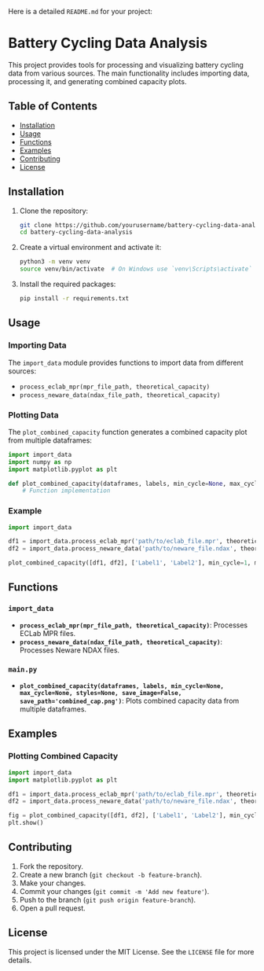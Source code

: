 Here is a detailed `README.md` for your project:

# Battery Cycling Data Analysis

This project provides tools for processing and visualizing battery cycling data from various sources. The main functionality includes importing data, processing it, and generating combined capacity plots.

## Table of Contents

- [Installation](#installation)
- [Usage](#usage)
- [Functions](#functions)
- [Examples](#examples)
- [Contributing](#contributing)
- [License](#license)

## Installation

1. Clone the repository:
    ```sh
    git clone https://github.com/yourusername/battery-cycling-data-analysis.git
    cd battery-cycling-data-analysis
    ```

2. Create a virtual environment and activate it:
    ```sh
    python3 -m venv venv
    source venv/bin/activate  # On Windows use `venv\Scripts\activate`
    ```

3. Install the required packages:
    ```sh
    pip install -r requirements.txt
    ```

## Usage

### Importing Data

The `import_data` module provides functions to import data from different sources:

- `process_eclab_mpr(mpr_file_path, theoretical_capacity)`
- `process_neware_data(ndax_file_path, theoretical_capacity)`

### Plotting Data

The `plot_combined_capacity` function generates a combined capacity plot from multiple dataframes:

```python
import import_data
import numpy as np
import matplotlib.pyplot as plt

def plot_combined_capacity(dataframes, labels, min_cycle=None, max_cycle=None, styles=None, save_image=False, save_path='combined_cap.png'):
    # Function implementation
```

### Example

```python
import import_data

df1 = import_data.process_eclab_mpr('path/to/eclab_file.mpr', theoretical_capacity=1.5)
df2 = import_data.process_neware_data('path/to/neware_file.ndax', theoretical_capacity=0.52)

plot_combined_capacity([df1, df2], ['Label1', 'Label2'], min_cycle=1, max_cycle=250, save_image=True, save_path='combined_cap.png')
```

## Functions

### `import_data`

- **`process_eclab_mpr(mpr_file_path, theoretical_capacity)`**: Processes ECLab MPR files.
- **`process_neware_data(ndax_file_path, theoretical_capacity)`**: Processes Neware NDAX files.

### `main.py`

- **`plot_combined_capacity(dataframes, labels, min_cycle=None, max_cycle=None, styles=None, save_image=False, save_path='combined_cap.png')`**: Plots combined capacity data from multiple dataframes.

## Examples

### Plotting Combined Capacity

```python
import import_data
import matplotlib.pyplot as plt

df1 = import_data.process_eclab_mpr('path/to/eclab_file.mpr', theoretical_capacity=1.5)
df2 = import_data.process_neware_data('path/to/neware_file.ndax', theoretical_capacity=0.52)

fig = plot_combined_capacity([df1, df2], ['Label1', 'Label2'], min_cycle=1, max_cycle=250, save_image=True, save_path='combined_cap.png')
plt.show()
```

## Contributing

1. Fork the repository.
2. Create a new branch (`git checkout -b feature-branch`).
3. Make your changes.
4. Commit your changes (`git commit -m 'Add new feature'`).
5. Push to the branch (`git push origin feature-branch`).
6. Open a pull request.

## License

This project is licensed under the MIT License. See the `LICENSE` file for more details.